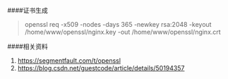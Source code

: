 ####证书生成
> openssl req -x509 -nodes -days 365 -newkey rsa:2048 -keyout /home/www/openssl/nginx.key -out /home/www/openssl/nginx.crt

####相关资料
1. https://segmentfault.com/t/openssl
2. https://blog.csdn.net/guestcode/article/details/50194357

